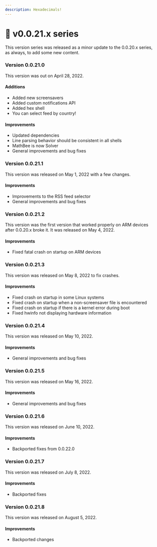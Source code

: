 ```yaml
---
description: Hexadecimals!
---
```


# 🧰 v0.0.21.x series

This version series was released as a minor update to the 0.0.20.x series, as always, to add some new content.

### Version 0.0.21.0

This version was out on April 28, 2022.

#### Additions

* Added new screensavers
* Added custom notifications API
* Added hex shell
* You can select feed by country!

#### Improvements

* Updated dependencies
* Line parsing behavior should be consistent in all shells
* MathBee is now Solver
* General improvements and bug fixes

### Version 0.0.21.1

This version was released on May 1, 2022 with a few changes.

#### Improvements

* Improvements to the RSS feed selector
* General improvements and bug fixes

### Version 0.0.21.2

This version was the first version that worked properly on ARM devices after 0.0.20.x broke it. It was released on May 4, 2022.

#### Improvements

* Fixed fatal crash on startup on ARM devices

### Version 0.0.21.3

This version was released on May 8, 2022 to fix crashes.

#### Improvements

* Fixed crash on startup in some Linux systems
* Fixed crash on startup when a non-screensaver file is encountered
* Fixed crash on startup if there is a kernel error during boot
* Fixed hwinfo not displaying hardware information

### Version 0.0.21.4

This version was released on May 10, 2022.

#### Improvements

* General improvements and bug fixes

### Version 0.0.21.5

This version was released on May 16, 2022.

#### Improvements

* General improvements and bug fixes

### Version 0.0.21.6

This version was released on June 10, 2022.

#### Improvements

* Backported fixes from 0.0.22.0

### Version 0.0.21.7

This version was released on July 8, 2022.

#### Improvements

* Backported fixes

### Version 0.0.21.8

This version was released on August 5, 2022.

#### Improvements

* Backported changes
